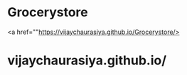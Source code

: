 # Grocerystore
<a href=""https://vijaychaurasiya.github.io/Grocerystore/><h1>vijaychaurasiya.github.io/</h1></a>
